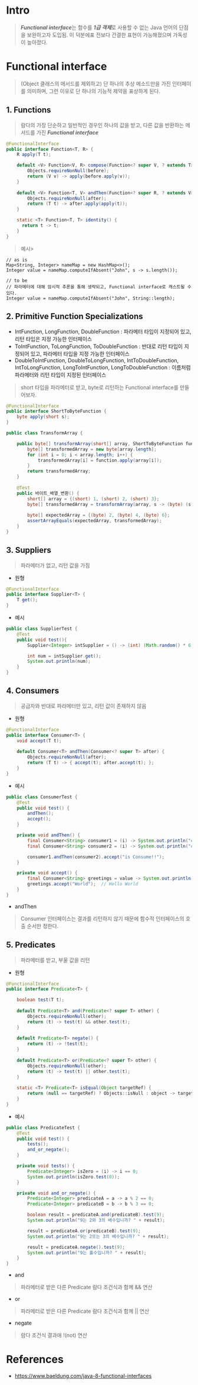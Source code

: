 # Intro
> ***Functional interface***는 함수를 ***1급 객체***로 사용할 수 없는 Java 언어의 단점을
> 보완하고자 도입됨. 이 덕분에표 전보다 간결한 표현이 가능해졌으며 가독성이 높아졌다. 

# Functional interface
> (Object 클래스의 메서드를 제외하고) 단 하나의 추상 메소드만을 가진 인터페이를 의미하며,
> 그런 이유로 단 하나의 기능적 제약을 표상하게 된다.

## 1. Functions
> 람다의 가장 단순하고 일반적인 경우인 하나의 값을 받고, 다른 값을 반환하는 메서드를 가진 ***Functional interface***
~~~java
@FunctionalInterface
public interface Function<T, R> {
    R apply(T t);

    default <V> Function<V, R> compose(Function<? super V, ? extends T> before) {
        Objects.requireNonNull(before);
        return (V v) -> apply(before.apply(v));
    }
    
    default <V> Function<T, V> andThen(Function<? super R, ? extends V> after) {
        Objects.requireNonNull(after);
        return (T t) -> after.apply(apply(t));
    }

    static <T> Function<T, T> identity() {
      return t -> t;
    }
}
~~~
> 예시>
~~~
// as is
Map<String, Integer> nameMap = new HashMap<>();
Integer value = nameMap.computeIfAbsent("John", s -> s.length());

// to be
// 파라메터에 대해 암시적 추론을 통해 생략되고, Functional interface로 캐스트될 수 있다.
Integer value = nameMap.computeIfAbsent("John", String::length);
~~~
## 2. Primitive Function Specializations
- IntFunction, LongFunction, DoubleFunction : 파라메터 타입이 지정되어 있고, 리턴 타입은 지정 가능한 인터페이스
- ToIntFunction, ToLongFunction, ToDoubleFunction : 반대로 리턴 타입이 지정되어 있고, 파라메터 타입을 지정 가능한 인터페이스
- DoubleToIntFunction, DoubleToLongFunction, IntToDoubleFunction, IntToLongFunction, LongToIntFunction, LongToDoubleFunction : 이름처럼 파라메터와 리턴 타입이 지정된 인터페이스
> short 타입을 파라메터로 받고, byte로 리턴하는 Functional interface를 만들어보자.
~~~java
@FunctionalInterface
public interface ShortToByteFunction {
    byte apply(short s);
}

public class TransformArray {

    public byte[] transformArray(short[] array, ShortToByteFunction function) {
        byte[] transformedArray = new byte[array.length];
        for (int i = 0; i < array.length; i++) {
            transformedArray[i] = function.apply(array[i]);
        }
        return transformedArray;
    }
    
    @Test
    public 바이트_배열_변환() {
        short[] array = {(short) 1, (short) 2, (short) 3};
        byte[] transformedArray = transformArray(array, s -> (byte) (s * 2));
         
        byte[] expectedArray = {(byte) 2, (byte) 4, (byte) 6};
        assertArrayEquals(expectedArray, transformedArray);
    }
}
~~~
## 3. Suppliers
> 파라메터가 없고, 리턴 값을 가짐
* 원형
~~~java
@FunctionalInterface
public interface Supplier<T> {
    T get();
}
~~~
* 예시
~~~java
public class SupplierTest {
    @Test
    public void test(){
        Supplier<Integer> intSupplier = () -> (int) (Math.random() * 6) + 1;

        int num = intSupplier.get();
        System.out.println(num);
    }
}
~~~
## 4. Consumers
> 공급자와 반대로 파라메터만 있고, 리턴 값이 존재하지 않음
* 원형
~~~java
@FunctionalInterface
public interface Consumer<T> {
    void accept(T t);
    
    default Consumer<T> andThen(Consumer<? super T> after) {
        Objects.requireNonNull(after);
        return (T t) -> { accept(t); after.accept(t); };
    }
}
~~~
* 예시
~~~java
public class ConsumerTest {
    @Test
    public void test() {
        andThen();
        accept();
    }

    private void andThen() {
        final Consumer<String> consumer1 = (i) -> System.out.println("consumer1 "+i);
        final Consumer<String> consumer2 = (i) -> System.out.println("consumer2 "+i);

        consumer1.andThen(consumer2).accept("is Consume!!");
    }

    private void accept() {
        final Consumer<String> greetings = value -> System.out.println("Hello " + value);
        greetings.accept("World");  // Hello World
    }
}
~~~
* andThen
> Consumer 인터페이스는 결과를 리턴하지 않기 때문에 함수적 인터페이스의 호출 순서만 정한다.
## 5. Predicates
> 파라메터를 받고, 부울 값을 리턴
* 원형
~~~java
@FunctionalInterface
public interface Predicate<T> {

    boolean test(T t);
    
    default Predicate<T> and(Predicate<? super T> other) {
        Objects.requireNonNull(other);
        return (t) -> test(t) && other.test(t);
    }
    
    default Predicate<T> negate() {
        return (t) -> !test(t);
    }
    
    default Predicate<T> or(Predicate<? super T> other) {
        Objects.requireNonNull(other);
        return (t) -> test(t) || other.test(t);
    }
    
    static <T> Predicate<T> isEqual(Object targetRef) {
        return (null == targetRef) ? Objects::isNull : object -> targetRef.equals(object);
    }
}
~~~
* 예시
~~~java
public class PredicateTest {
    @Test
    public void test() {
        tests();
        and_or_negate();
    }

    private void tests() {
        Predicate<Integer> isZero = (i) -> i == 0;
        System.out.println(isZero.test(0));
    }

    private void and_or_negate() {
        Predicate<Integer> predicateA = a -> a % 2 == 0;
        Predicate<Integer> predicateB = b -> b % 3 == 0;

        boolean result = predicateA.and(predicateB).test(9);
        System.out.println("9는 2와 3의 배수입니까? " + result);

        result = predicateA.or(predicateB).test(9);
        System.out.println("9는 2또는 3의 배수입니까? " + result);

        result = predicateA.negate().test(9);
        System.out.println("9는 홀수입니까? " + result);
    }
}
~~~
* and
> 파라메터로 받은 다른 Predicate 람다 조건식과 함께 && 연산
* or
> 파라메터로 받은 다른 Predicate 람다 조건식과 함께 || 연산
* negate
> 람다 조건식 결과애 !(not) 연산
# References
* https://www.baeldung.com/java-8-functional-interfaces